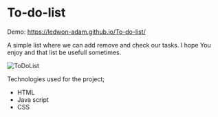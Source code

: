 # To-do-list

Demo:
https://ledwon-adam.github.io/To-do-list/

A simple list where we can add remove and check our tasks. I hope You enjoy and that list be usefull sometimes.

![ToDoList](https://user-images.githubusercontent.com/120331981/215514312-45b71a86-1ff8-4578-809a-fad61c94006e.gif)

Technologies used for the project;
- HTML 
- Java script
- CSS



